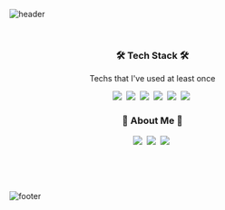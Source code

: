 ![header](https://capsule-render.vercel.app/api?type=wave&color=000000&height=300&section=header&text=💗%20Chaeyun%20Han%20💗&fontSize=70&fontColor=FFC6E7)

<br>
<h3 align="center">🛠 Tech Stack 🛠</h3>

<p align="center"> Techs that I've used at least once </p>

<p align="center">
  <img src="https://img.shields.io/badge/Python-3766AB?style=flat-square&logo=Python&logoColor=white"/></a>&nbsp
  <img src="https://img.shields.io/badge/C-BDBDBD?style=flat-square&logo=C&logoColor=white"/></a>&nbsp
  <img src="https://img.shields.io/badge/Java-EC3B2C?style=flat-square&logo=Java&logoColor=white"/></a>&nbsp
  <img src="https://img.shields.io/badge/MySQL-81BDE3?style=flat-square&logo=MySQL&logoColor=white"/></a>&nbsp
  <img src="https://img.shields.io/badge/Swift-FF650D?style=flat-square&logo=Swift&logoColor=white"/></a>&nbsp
  <img src="https://img.shields.io/badge/Unity-000000?style=flat-square&logo=Unity&logoColor=white"/></a>&nbsp
</p>

<h3 align="center"> 👻 About Me 👻 </h3>

<p align="center">
  <img src="https://img.shields.io/badge/Velog-11B48A?style=flat-square&logo=Vimeo&logoColor=white&link=https://velog.io/@chaengnee"/></a>&nbsp
  <img src="https://img.shields.io/badge/Instagram-EE495F?style=flat-square&logo=Vimeo&logoColor=white&link=https://instagram.com/ch.__.yun"/></a>&nbsp
  <img src="https://img.shields.io/badge/Gmail-d14836?style=flat-square&logo=Gmail&logoColor=white&link=mailto:hcy1772@gmail.com"/></a>&nbsp
</p>
<br>
<br>
<br>

![footer](https://capsule-render.vercel.app/api?type=wave&color=000000&height=300&section=footer)
